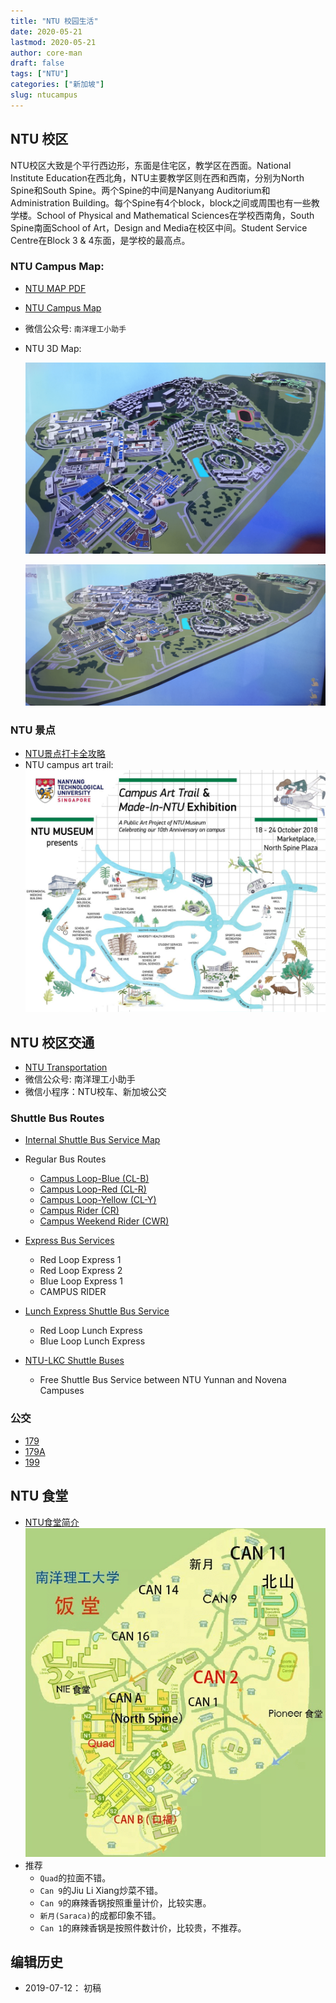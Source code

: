 ```yaml
---
title: "NTU 校园生活"
date: 2020-05-21
lastmod: 2020-05-21
author: core-man
draft: false
tags: ["NTU"]
categories: ["新加坡"]
slug: ntucampus
---
```



## NTU 校区

NTU校区大致是个平行西边形，东面是住宅区，教学区在西面。National Institute Education在西北角，NTU主要教学区则在西和西南，分别为North Spine和South Spine。两个Spine的中间是Nanyang Auditorium和Administration Building。每个Spine有4个block，block之间或周围也有一些教学楼。School of Physical and Mathematical Sciences在学校西南角，South Spine南面School of Art，Design and Media在校区中间。Student Service Centre在Block 3 & 4东面，是学校的最高点。


### NTU Campus Map:

- [NTU MAP PDF](http://www.ntu.edu.sg/odfm/usefulinfo/general/campusmap/Documents/NTUMap.pdf)
- [NTU Campus Map](http://maps.ntu.edu.sg/maps)
- 微信公众号: `南洋理工小助手`
- NTU 3D Map:

    ![NTU campus 3D 1](NTU-campus-3D-1.png)

    ![NTU campus 3D 2](NTU-campus-3D-2.png)



### NTU 景点

- [NTU景点打卡全攻略](https://mp.weixin.qq.com/s/NDtH9Lbm-02fD650CGbhaQ)
- NTU campus art trail:
    ![NTU campus art trail](NTU-campus-art-trail.jpg)


## NTU 校区交通

- [NTU Transportation](http://www.ntu.edu.sg/has/Transportation/Pages/GettingAroundNTU.aspx)
- 微信公众号: 南洋理工小助手
- 微信小程序：NTU校车、新加坡公交

### Shuttle Bus Routes

- [Internal Shuttle Bus Service Map](https://baseride.com/maps/public/ntu)

- Regular Bus Routes
    - [Campus Loop-Blue (CL-B)](http://www.ntu.edu.sg/has/Transportation/Pages/CL-B.aspx)
    - [Campus Loop-Red (CL-R)](http://www.ntu.edu.sg/has/Transportation/Pages/CL-R.aspx)
    - [Campus Loop-Yellow (CL-Y)](http://www.ntu.edu.sg/has/Transportation/Pages/CL-Y.aspx)
    - [Campus Rider (CR)](http://www.ntu.edu.sg/has/Transportation/Pages/CR.aspx)
    - [Campus Weekend Rider (CWR)](http://www.ntu.edu.sg/has/Transportation/Pages/CWR.aspx)

- [Express Bus Services](http://www.ntu.edu.sg/has/Transportation/Pages/GettingAroundNTU.aspx)
    - Red Loop Express 1
    - Red Loop Express 2
    - Blue Loop Express 1
    - CAMPUS RIDER

- [Lunch Express Shuttle Bus Service](http://www.ntu.edu.sg/has/Transportation/Pages/Lunch-Express-Shuttle.aspx)
    - Red Loop Lunch Express
    - Blue Loop Lunch Express

- [NTU-LKC Shuttle Buses](http://www.ntu.edu.sg/has/Transportation/Pages/NTU-LKC-ShuttleBuses.aspx)
    - Free Shuttle Bus Service between NTU Yunnan and Novena Campuses


### 公交

- [179](https://busrouter.sg/#/services/179)
- [179A](https://busrouter.sg/#/services/179A)
- [199](https://busrouter.sg/#/services/199)


## NTU 食堂

- [NTU食堂简介](https://mp.weixin.qq.com/s/euMQlN9zJfBCE1CHLs2S0g)
    ![NUT canteen](NTU-canteens.png)
- 推荐
    - `Quad`的拉面不错。
    - `Can 9`的Jiu Li Xiang炒菜不错。
    - `Can 9`的麻辣香锅按照重量计价，比较实惠。
    - `新月(Saraca)`的成都印象不错。
    - `Can 1`的麻辣香锅是按照件数计价，比较贵，不推荐。



## 编辑历史

- 2019-07-12： 初稿

